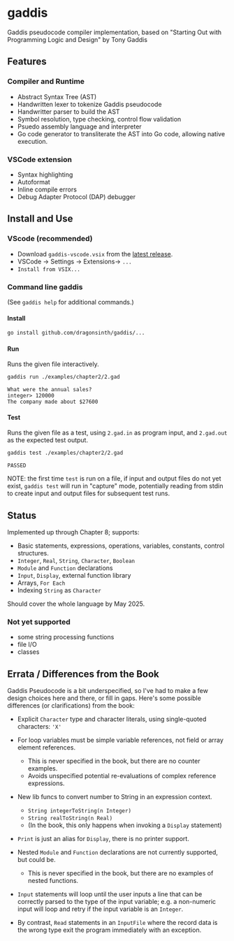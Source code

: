 # gaddis

Gaddis pseudocode compiler implementation, based on "Starting Out with Programming Logic and Design" by Tony Gaddis

## Features

### Compiler and Runtime

- Abstract Syntax Tree (AST)
- Handwritten lexer to tokenize Gaddis pseudocode
- Handwritter parser to build the AST
- Symbol resolution, type checking, control flow validation
- Psuedo assembly language and interpreter
- Go code generator to transliterate the AST into Go code, allowing native execution.

### VSCode extension

- Syntax highlighting
- Autoformat
- Inline compile errors
- Debug Adapter Protocol (DAP) debugger

## Install and Use

### VScode (recommended)

- Download `gaddis-vscode.vsix` from the [latest release](https://github.com/dragonsinth/gaddis/releases/latest).
- VSCode -> Settings -> Extensions-> `...`
- `Install from VSIX...`

### Command line gaddis

(See `gaddis help` for additional commands.)

#### Install
```bash
go install github.com/dragonsinth/gaddis/...
```

#### Run

Runs the given file interactively.

```bash
gaddis run ./examples/chapter2/2.gad
```

```
What were the annual sales?
integer> 120000
The company made about $27600
```

#### Test

Runs the given file as a test, using `2.gad.in` as program input,
and `2.gad.out` as the expected test output.

```bash
gaddis test ./examples/chapter2/2.gad
```

```
PASSED
```

NOTE: the first time `test` is run on a file, if input and output files
do not yet exist, `gaddis test` will run in "capture" mode, potentially
reading from stdin to create input and output files for subsequent test runs.

## Status

Implemented up through Chapter 8; supports:

- Basic statements, expressions, operations, variables, constants, control structures.
- `Integer`, `Real`, `String`, `Character`, `Boolean`
- `Module` and `Function` declarations
- `Input`, `Display`, external function library
- Arrays, `For Each`
- Indexing `String` as `Character`

Should cover the whole language by May 2025.

### Not yet supported

- some string processing functions
- file I/O
- classes

## Errata / Differences from the Book

Gaddis Pseudocode is a bit underspecified, so I've had to make a few design choices here
and there, or fill in gaps. Here's some possible differences (or clarifications) from the book:

- Explicit `Character` type and character literals, using single-quoted characters: `'X'`

- For loop variables must be simple variable references, not field or array element references.
    - This is never specified in the book, but there are no counter examples.
    - Avoids unspecified potential re-evaluations of complex reference expressions.

- New lib funcs to convert number to String in an expression context.
  - `String integerToString(n Integer)`
  - `String realToString(n Real)`
  - (In the book, this only happens when invoking a `Display` statement)

- `Print` is just an alias for `Display`, there is no printer support.

- Nested `Module` and `Function` declarations are not currently supported, but could be.
  - This is never specified in the book, but there are no examples of nested functions.

- `Input` statements will loop until the user inputs a line that can be correctly
  parsed to the type of the input variable; e.g. a non-numeric input will loop and retry
  if the input variable is an `Integer`.

- By contrast, `Read` statements in an `InputFile` where the record data is the wrong type
  exit the program immediately with an exception.
